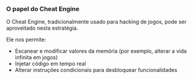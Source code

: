 ### O papel do Cheat Engine

O Cheat Engine, tradicionalmente usado para hacking de jogos, pode ser aproveitado nesta estratégia.

Ele nos permite:

- Escanear e modificar valores da memória (por exemplo, alterar a vida infinita em jogos)
- Injetar código em tempo real
- Alterar instruções condicionais para desbloquear funcionalidades


